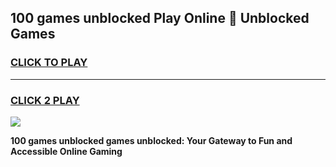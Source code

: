 
## 100 games unblocked Play Online 👋 Unblocked Games
<h3>
<a href="https://premium.freeplayer.one?title=100_games_unblocked&ref=19F">CLICK TO PLAY</a></h3>
<hr>

<h3>
<a href="https://premium.freeplayer.one?title=100_games_unblocked&ref=19F">CLICK 2 PLAY</a>
  
</h3>

<a href="https://premium.freeplayer.one?title=100_games_unblocked&ref=19F"><img src="https://clearcache.store/games.png"></a>


**100 games unblocked games unblocked: Your Gateway to Fun and Accessible Online Gaming**
